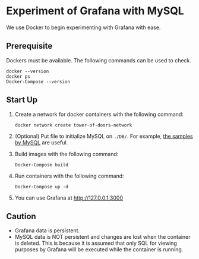 # Experiment of Grafana with MySQL

We use Docker to begin experimenting with Grafana with ease.

## Prerequisite

Dockers must be available. The following commands can be used to check.

```shell
docker --version
docker ps
Docker-Compose --version
```

## Start Up

1. Create a network for docker containers with the following command:

    ```shell
    docker network create tower-of-doors-network
    ```

2. (Optional) Put file to initialize MySQL on `./DB/`. For example, [the samples by MySQL](https://dev.mysql.com/doc/index-other.html) are useful.

3. Build images with the following command:

    ```shell
    Docker-Compose build 
    ```

4. Run containers with the following command:

    ```shell
    Docker-Compose up -d
    ```
5. You can use Grafana at http://127.0.0.1:3000

## Caution

- Grafana data is persistent.
- MySQL data is NOT persistent and changes are lost when the container is deleted. This is because it is assumed that only SQL for viewing purposes by Grafana will be executed while the container is running.









